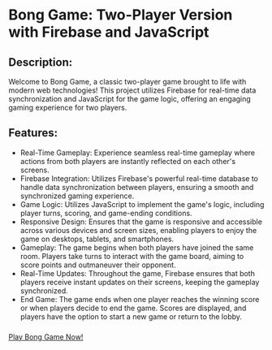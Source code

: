 # Bong Game: Two-Player Version with Firebase and JavaScript

## Description:
Welcome to Bong Game, a classic two-player game brought to life with modern web technologies! This project utilizes Firebase for real-time data synchronization and JavaScript for the game logic, offering an engaging gaming experience for two players.

## Features:

- Real-Time Gameplay: Experience seamless real-time gameplay where actions from both players are instantly reflected on each other's screens.
- Firebase Integration: Utilizes Firebase's powerful real-time database to handle data synchronization between players, ensuring a smooth and synchronized gaming experience.
- Game Logic: Utilizes JavaScript to implement the game's logic, including player turns, scoring, and game-ending conditions.
- Responsive Design: Ensures that the game is responsive and accessible across various devices and screen sizes, enabling players to enjoy the game on desktops, tablets, and smartphones.
- Gameplay: The game begins when both players have joined the same room. Players take turns to interact with the game board, aiming to score points and outmaneuver their opponent.
- Real-Time Updates: Throughout the game, Firebase ensures that both players receive instant updates on their screens, keeping the gameplay synchronized.
- End Game: The game ends when one player reaches the winning score or when players decide to end the game. Scores are displayed, and players have the option to start a new game or return to the lobby.

###
[Play Bong Game Now!](https://ponggame-b08ee.web.app/Play.html)
